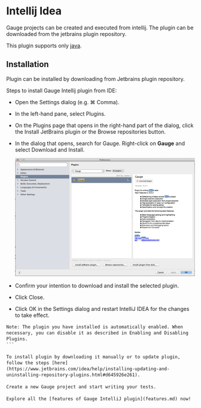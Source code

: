 # Intellij Idea

Gauge projects can be created and executed from intellij. The plugin can be downloaded from the jetbrains plugin repository.

This plugin supports only [java](../test_code/java.md).


## Installation

Plugin can be installed by downloading from Jetbrains plugin repository.

Steps to install Gauge Intellij plugin from IDE:

* Open the Settings dialog (e.g. ⌘ Comma).
* In the left-hand pane, select Plugins.
* On the Plugins page that opens in the right-hand part of the dialog, click the Install JetBrains plugin or the Browse repositories button.
* In the dialog that opens, search for Gauge. Right-click on **Gauge** and select Download and Install.

    ![install plugin](intellij-screenshots/add_plugin.png "install Gauge plugin")
* Confirm your intention to download and install the selected plugin.
* Click Close.
* Click OK in the Settings dialog and restart IntelliJ IDEA for the changes to take effect.

````
Note: The plugin you have installed is automatically enabled. When necessary, you can disable it as described in Enabling and Disabling Plugins.
```

To install plugin by downloading it manually or to update plugin, follow the steps [here](https://www.jetbrains.com/idea/help/installing-updating-and-uninstalling-repository-plugins.html#d645926e261).

Create a new Gauge project and start writing your tests.

Explore all the [features of Gauge IntelliJ plugin](features.md) now!
